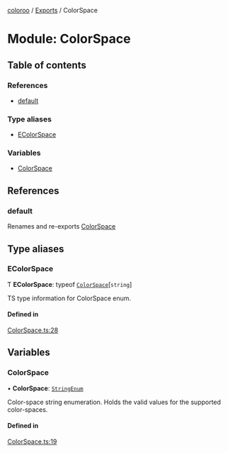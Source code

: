 [coloroo](../README.md) / [Exports](../modules.md) / ColorSpace

# Module: ColorSpace

## Table of contents

### References

- [default](ColorSpace.md#default)

### Type aliases

- [EColorSpace](ColorSpace.md#ecolorspace)

### Variables

- [ColorSpace](ColorSpace.md#colorspace)

## References

### default

Renames and re-exports [ColorSpace](ColorSpace.md#colorspace)

## Type aliases

### EColorSpace

Ƭ **EColorSpace**: typeof [`ColorSpace`](ColorSpace.md#colorspace)[`string`]

TS type information for ColorSpace enum.

#### Defined in

[ColorSpace.ts:28](https://github.com/chris-pikul/coloroo/blob/37db15b/src/ColorSpace.ts#L28)

## Variables

### ColorSpace

• **ColorSpace**: [`StringEnum`](../interfaces/utils_types.StringEnum.md)

Color-space string enumeration. Holds the valid values for the supported
color-spaces.

#### Defined in

[ColorSpace.ts:19](https://github.com/chris-pikul/coloroo/blob/37db15b/src/ColorSpace.ts#L19)
